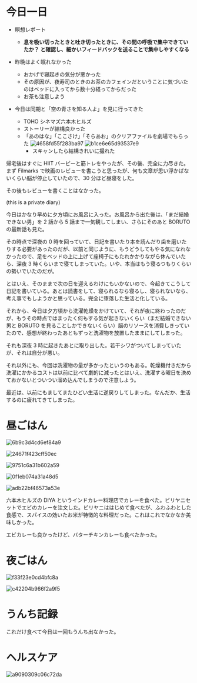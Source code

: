 # 今日一日
- 瞑想レポート
    - **息を吸い切ったときと吐き切ったときに、その間の呼吸で集中できていたか？ と確認し、細かいフィードバックを送ることで集中しやすくなる**

- 昨晩はよく眠れなかった
    - おかげで寝起きの気分が悪かった
    - その原因が、夜寿司のときのお茶のカフェインだということに気づいたのはベッドに入ってから数十分経ってからだった
    - お茶も注意しよう

- 今日は同期と「空の青さを知る人よ」を見に行ってきた
    - TOHO シネマズ六本木ヒルズ
    - ストーリーが結構良かった
    - 「あのはな」「ここさけ」「そらあお」のクリアファイルを劇場でもらった
![4658fd55f283ba97](https://noraworld.github.io/box-bulbasaur/2019/11/4658fd55f283ba97.jpg)
![b1ce6e65d93537e9](https://noraworld.github.io/box-bulbasaur/2019/11/b1ce6e65d93537e9.jpg)
        - スキャンしたら結構きれいに撮れた

帰宅後はすぐに HIIT バーピーと筋トレをやったが、その後、完全に力尽きた。まず Filmarks で映画のレビューを書こうと思ったが、何も文章が思い浮かばないくらい脳が停止していたので、30 分ほど昼寝をした。

その後もレビューを書くことはなかった。

 (this is a private diary)

今日はかなり早めに夕方頃にお風呂に入った。お風呂から出た後は、「まだ結婚できない男」を 2 話から 5 話まで一気観してしまい、さらにそのあと BORUTO の最新話も見た。

その時点で深夜の 0 時を回っていて、日記を書いたり本を読んだり歯を磨いたりする必要があったのだが、以前と同じように、もうどうしてもやる気になれなかったので、足をベッドの上に上げて座椅子にもたれかかりながら休んでいたら、深夜 3 時くらいまで寝てしまっていた。いや、本当はもう寝るつもりくらいの勢いでいたのだが。

とはいえ、そのままで次の日を迎えるわけにもいかないので、今起きてこうして日記を書いている。あとは読書をして、寝られるなら寝るし、寝られないなら、考え事でもしようかと思っている。完全に堕落した生活と化している。

それから、今日は夕方頃から洗濯乾燥をかけていて、それが夜に終わったのだが、もうその時点ではまったく何もする気が起きないくらい（まだ結婚できない男と BORUTO を見ることしかできないくらい）脳のリソースを消費しきっていたので、感想が終わったあともずっと洗濯物を放置したままにしてしまった。

それも深夜 3 時に起きたあとに取り出した。若干シワがついてしまっていたが、それは自分が悪い。

それ以外にも、今回は洗濯物の量が多かったというのもある。乾燥機付きだから洗濯にかかるコストは以前に比べて劇的に減ったとはいえ、洗濯する曜日を決めておかないとついつい溜め込んでしまうので注意しよう。

最近は、以前にもましてまたひどい生活に逆戻りしてしまった。なんだか、生活するのに疲れてきてしまった。

# 昼ごはん
![6b9c3d4cd6ef84a9](https://noraworld.github.io/box-bulbasaur/2019/11/6b9c3d4cd6ef84a9.jpg)

![24671f423cff50ec](https://noraworld.github.io/box-bulbasaur/2019/11/24671f423cff50ec.jpg)

![9751c6a31b602a59](https://noraworld.github.io/box-bulbasaur/2019/11/9751c6a31b602a59.jpg)

![0f1eb074a31a48d5](https://noraworld.github.io/box-bulbasaur/2019/11/0f1eb074a31a48d5.jpg)

![adb22bf46573a53e](https://noraworld.github.io/box-bulbasaur/2019/11/adb22bf46573a53e.jpg)

六本木ヒルズの DIYA というインドカレー料理店でカレーを食べた。ビリヤニセットでエビのカレーを注文した。ビリヤニははじめて食べたが、ふわふわとした食感で、スパイスの効いたお米が特徴的な料理だった。これはこれでなかなか美味しかった。

エビカレーも良かったけど、バターチキンカレーも食べたかった。

# 夜ごはん
![f33f23e0cd4bfc8a](https://noraworld.github.io/box-bulbasaur/2019/11/f33f23e0cd4bfc8a.jpg)

![c42204b966f2a9f5](https://noraworld.github.io/box-bulbasaur/2019/11/c42204b966f2a9f5.jpg)

# うんち記録
これだけ食べて今日は一回もうんち出なかった。

# ヘルスケア
![a9090309c06c72da](https://noraworld.github.io/box-bulbasaur/2019/11/a9090309c06c72da.png)

